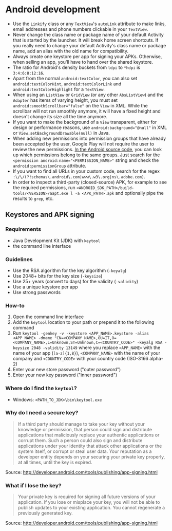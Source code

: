 # Android development

 * Use the `Linkify` class or any `TextView`'s `autoLink` attribute to make links, email addresses and phone numbers clickable in your `TextView`.
 * Never change the class name or package name of your default Activity that is started by the launcher. It will break home screen shortcuts. If you really need to change your default Activity's class name or package name, add an alias with the old name for compatibility.
 * Always create one keystore per app for signing your APKs. Otherwise, when selling an app, you'll have to hand over the shared keystore.
 * The ratio for Android's density buckets from `ldpi` to `*hdpi` is `3:4:6:8:12:16`.
 * Apart from the normal `android:textColor`, you can also set `android:textColorHint`, `android:textColorLink` and `android:textColorHighlight` for a `TextView`.
 * When using an `ListView` or `GridView` (or any other `AbsListView`) and the `Adapter` has items of varying height, you must set `android:smoothScrollbar="false"` on the `View` in XML. While the scrollbar will not run smoothly anymore, it will have a fixed height and doesn't change its size all the time anymore.
 * If you want to make the background of a `View` transparent, either for design or performance reasons, use `android:background="@null"` in XML or `View.setBackgroundDrawable(null)` in Java.
 * When adding new permissions into permission groups that have already been accepted by the user, Google Play will not require the user to review the new permissions. [In the Android source code](https://github.com/android/platform_frameworks_base/blob/master/core/res/AndroidManifest.xml), you can look up which permissions belong to the same groups. Just search for the `<permission android:name="<PERMISSION_NAME>"` string and check the `android:permissionGroup` attribute.
 * If you want to find all URLs in your custom code, search for the regex `:\/\/(?!schemas\.android\.com|www\.w3\.org|ns\.adobe.com)`.
 * In order to inspect a third-party (closed-source) APK, for example to see the required permissions, run `<ANDROID_SDK_PATH>/build-tools/<VERSION>/aapt.exe l -a <APK_PATH>.apk` and optionally pipe the results to `grep`, etc.

## Keystores and APK signing

### Requirements

 * Java Development Kit (JDK) with `keytool`
 * the command line interface

### Guidelines

 * Use the RSA algorithm for the key algorithm (`-keyalg`)
 * Use 2048+ bits for the key size (`-keysize`)
 * Use 25+ years (convert to days) for the validity (`-validity`)
 * Use a unique keystore per app
 * Use strong passwords

### How-to

 1. Open the command line interface
 2. Add the `keytool` location to your path or prepend it to the following command
 3. Run `keytool -genkey -v -keystore <APP_NAME>.keystore -alias <APP_NAME> -dname "CN=<COMPANY_NAME>,OU=IT,O=<COMPANY_NAME>,L=Unknown,ST=Unknown,C=<COUNTRY_CODE>" -keyalg RSA -keysize 2048 -validity 13149` where you replace `<APP_NAME>` with the name of your app (`[a-z]{1,8}`), `<COMPANY_NAME>` with the name of your company and `<COUNTRY_CODE>` with your country code (ISO-3166 alpha-2)
 4. Enter your new store password ("outer password")
 5. Enter your new key password ("inner password")

### Where do I find the `keytool`?

 * Windows: `<PATH_TO_JDK>\bin\keytool.exe`

### Why do I need a secure key?

> If a third party should manage to take your key without your knowledge or permission, that person could sign and distribute applications that maliciously replace your authentic applications or corrupt them. Such a person could also sign and distribute applications under your identity that attack other applications or the system itself, or corrupt or steal user data. Your reputation as a developer entity depends on your securing your private key properly, at all times, until the key is expired.

Source: http://developer.android.com/tools/publishing/app-signing.html

### What if I lose the key?

> Your private key is required for signing all future versions of your application. If you lose or misplace your key, you will not be able to publish updates to your existing application. You cannot regenerate a previously generated key.

Source: http://developer.android.com/tools/publishing/app-signing.html
